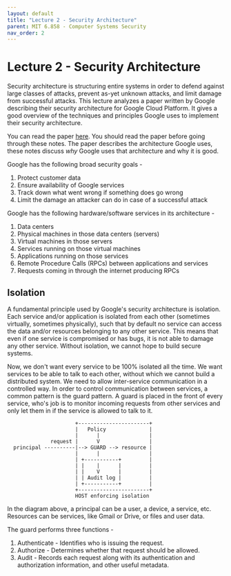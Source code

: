 ```yaml
---
layout: default
title: "Lecture 2 - Security Architecture"
parent: MIT 6.858 - Computer Systems Security
nav_order: 2
---
```


# Lecture 2 - Security Architecture
Security architecture is structuring entire systems in order to defend against large classes of attacks, prevent as-yet unknown attacks, and limit damage from successful attacks. This lecture analyzes a paper written by Google describing their security architecture for Google Cloud Platform. It gives a good overview of the techniques and principles Google uses to implement their security architecture.

You can read the paper [here](./media/google_infrastructure_whitepaper_fa.pdf). You should read the paper before going through these notes. The paper describes the architecture Google uses, these notes discuss _why_ Google uses that architecture and why it is good.

Google has the following broad security goals -
1. Protect customer data
2. Ensure availability of Google services
3. Track down what went wrong if something does go wrong
4. Limit the damage an attacker can do in case of a successful attack

Google has the following hardware/software services in its architecture -
1. Data centers
2. Physical machines in those data centers (servers)
3. Virtual machines in those servers
4. Services running on those virtual machines
5. Applications running on those services
6. Remote Procedure Calls (RPCs) between applications and services
7. Requests coming in through the internet producing RPCs

## Isolation
A fundamental principle used by Google's security architecture is isolation. Each service and/or application is isolated from each other (sometimes virtually, sometimes physically), such that by default no service can access the data and/or resources belonging to any other service. This means that even if one service is compromised or has bugs, it is not able to damage any other service. Without isolation, we cannot hope to build secure systems.

Now, we don't want every service to be 100% isolated all the time. We want services to be able to talk to each other, without which we cannot build a distributed system. We need to allow inter-service communication in a controlled way. In order to control communication between services, a common pattern is the guard pattern. A guard is placed in the front of every service, who's job is to monitor incoming requests from other services and only let them in if the service is allowed to talk to it.

```
                      +-----------------------+
                      |   Policy              |
                      |      |                |
              request |      V                |
  principal ----------|--> GUARD --> resource |
                      |      |                |
                      | +-----------+         |
                      | |    |      |         |
                      | |    V      |         |
                      | | Audit log |         |
                      | +-----------+         |
                      +-----------------------+
                      HOST enforcing isolation
```
In the diagram above, a principal can be a user, a device, a service, etc. Resources can be services, like Gmail or Drive, or files and user data.

The guard performs three functions -

1. Authenticate - Identifies who is issuing the request.
2. Authorize - Determines whether that request should be allowed.
3. Audit - Records each request along with its authentication and authorization information, and other useful metadata.
